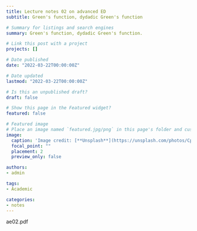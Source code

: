 ```yaml
---
title: Lecture notes 02 on advanced ED
subtitle: Green's function, dydadic Green's function

# Summary for listings and search engines
summary: Green's function, dydadic Green's function.

# Link this post with a project
projects: []

# Date published
date: "2022-03-22T00:00:00Z"

# Date updated
lastmod: "2022-03-22T00:00:00Z"

# Is this an unpublished draft?
draft: false

# Show this page in the Featured widget?
featured: false

# Featured image
# Place an image named `featured.jpg/png` in this page's folder and customize its options here.
image:
  caption: 'Image credit: [**Unsplash**](https://unsplash.com/photos/CpkOjOcXdUY)'
  focal_point: ""
  placement: 2
  preview_only: false

authors:
- admin

tags:
- Academic

categories:
- notes
---
```

ae02.pdf
